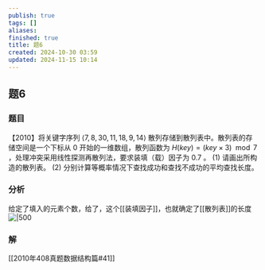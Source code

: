 ```yaml
---
publish: true
tags: []
aliases: 
finished: true
title: 题6
created: 2024-10-30 03:59
updated: 2024-11-15 10:14
---
```

## 题6
### 题目
【2010】将关键字序列 $\langle 7,8,30,11,18,9,14\rangle$ 散列存储到散列表中。散列表的存储空间是一个下标从 $0$ 开始的一维数组，散列函数为 $H(key)=(key\times3) \mod 7$ ，处理冲突采用线性探测再散列法，要求装填（载）因子为 $0.7$ 。
(1) 请画出所构造的散列表。
(2) 分别计算等概率情况下查找成功和查找不成功的平均查找长度。
### 分析
给定了填入的元素个数，给了，这个[[装填因子]]，也就确定了[[散列表]]的长度
![|500](https://img.hwenyi.tech/202411151814914.webp)
### 解
[[2010年408真题数据结构篇#41]]
